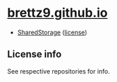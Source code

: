 # [brettz9.github.io](https://brettz9.github.io)

- [SharedStorage](./SharedStorage/test/index.html) ([license](https://github.com/brettz9/SharedStorage/blob/master/LICENSE-MIT.txt))

## License info

See respective repositories for info.
